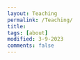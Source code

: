 ```yaml
---
layout: Teaching
permalink: /Teaching/
title: 
tags: [about]
modified: 3-9-2023
comments: false
---
```

